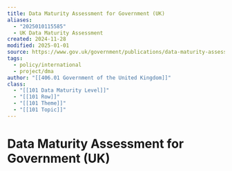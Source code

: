 ```yaml
---
title: Data Maturity Assessment for Government (UK)
aliases:
  - "2025010115585"
  - UK Data Maturity Assessment
created: 2024-11-28
modified: 2025-01-01
source: https://www.gov.uk/government/publications/data-maturity-assessment-for-government-framework/data-maturity-assessment-for-government-framework-html
tags:
  - policy/international
  - project/dma
author: "[[406.01 Government of the United Kingdom]]"
class:
  - "[[101 Data Maturity Level]]"
  - "[[101 Row]]"
  - "[[101 Theme]]"
  - "[[101 Topic]]"
---
```

# Data Maturity Assessment for Government (UK)
